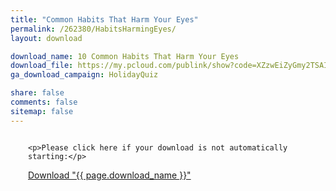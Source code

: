 ```yaml
---
title: "Common Habits That Harm Your Eyes"
permalink: /262380/HabitsHarmingEyes/
layout: download

download_name: 10 Common Habits That Harm Your Eyes
download_file: https://my.pcloud.com/publink/show?code=XZzwEiZyGmy2TSAIN8d6BuGYqMDs5UmgUUX
ga_download_campaign: HolidayQuiz

share: false
comments: false
sitemap: false
---
```



<script>

	location.replace("{{ page.download_file }}");

</script>

<noscript>

  <div style="margin:2em">
  
	<p>Please click here if your download is not automatically starting:</p>
  <a href="{{ page.download_file }}">Download "{{ page.download_name }}"</a>
  </div>

</noscript>